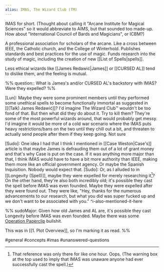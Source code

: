 ```yaml
---
alias: IMAS, The Wizard Club (TM)
---
```


IMAS for short. (Thought about calling it "Arcane Institute for Magical Sciences" so it would abbreviate to AIMS, but that sounded too made-up. How about "International Council of Bards and Magicians", or ICBM?)

A professional association for scholars of the arcane. Like a cross between IEEE, the Catholic church, and the College of Winterhold. Publishes standards and best practices for the use of magic. Funds research into the study of magic, including the creation of new [[List of Spells|spells]].

Less ethical wizards like [[James Redawić|James]] or [[CURSED AL]] tend to dislike them, and the feeling is mutual.

%%
question:: What is James's and/or CURSED AL's backstory with IMAS? Were they expelled?
%%

[Lun]: Maybe they were some prominent members until they performed some unethical spells to become functionally immortal as suggested in [[(Talk) James Redawić]]? I'd imagine The Wizard Club™ wouldn't be too fond of that. But then what did they do about it. Try to kill them? They're some of the most powerful wizards around, that would probably get messy. I'd imagine it would be more of a cold war scenario where the IMAS puts heavy restrictions/bans on the two until they chill out a bit, and threaten to actually send people after them if they keep going. Not sure

[Sudo]: One idea I had that I think I mentioned in [[Case Weston|Case's]] article is that maybe James is defrauding them out of a lot of grant money and that's why Case is put on the case. If it was anything more major than that, I think IMAS would have to have a bit more authority than IEEE, making them more like an official government agency. Or maybe the Spanish Inquisition. Nobody would expect that.
[Sudo]: Or, as I alluded to in [[Longevity (Spell)]], maybe they were expelled for merely researching it[^1]? On the other hand, they're also both incredibly old; it's possible they cast the spell before IMAS was even founded. Maybe they were expelled after they were found out. They were like, "Hey, thanks for the numerous advancements to our research, but what you did was super fucked up and we don't want to be associated with you." ^i-also-mentioned-it-here

[^1]: That reference was only there for like one hour. Oops. (The warning box at the top used to imply that IMAS was unaware anyone had ever successfully cast the spell.)

%%
sudoMajor: Given how old James and AL are, it's possible they cast Longevity before IMAS was even founded. Maybe there was some [Operation Paperclip](https://en.wikipedia.org/wiki/Operation_Paperclip) bullshit.

This was in [[1. Plot Overview]], so I'm marking it as read.
%%


#general #concepts #imas #unanswered-questions 